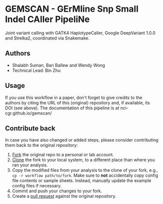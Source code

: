 # GEMSCAN - GErMline Snp Small Indel CAller PipeliNe 

Joint variant calling with GATK4 HaplotypeCaller, Google DeepVariant 1.0.0 and Strelka2, coordinated via Snakemake.

## Authors

* Shalabh Suman, Bari Ballew and Wendy Wong 
* Technical Lead: Bin Zhu

## Usage

If you use this workflow in a paper, don't forget to give credits to the authors by citing the URL of this (original) repository and, if available, its DOI (see above). The documentation of this pipeline is at nci-cgr.github.io/gemscan/

## Contribute back

In case you have also changed or added steps, please consider contributing them back to the original repository:

1. [Fork](https://help.github.com/en/articles/fork-a-repo) the original repo to a personal or lab account.
2. [Clone](https://help.github.com/en/articles/cloning-a-repository) the fork to your local system, to a different place than where you ran your analysis.
3. Copy the modified files from your analysis to the clone of your fork, e.g., `cp -r workflow path/to/fork`. Make sure to **not** accidentally copy config file contents or sample sheets. Instead, manually update the example config files if necessary.
4. Commit and push your changes to your fork.
5. Create a [pull request](https://help.github.com/en/articles/creating-a-pull-request) against the original repository.
